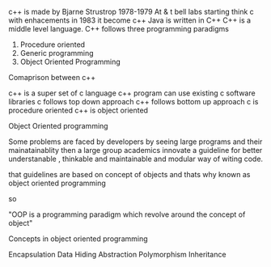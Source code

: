 c++ is made by Bjarne Strustrop 1978-1979 At & t bell labs
starting think c with enhacements
in 1983 it become c++
Java is written in C++
C++ is a middle level language.
C++ follows three programming paradigms

1.  Procedure oriented
2.  Generic programming
3.  Object Oriented Programming

Comaprison between c++

c++ is a super set of c language
c++ program can use existing c software libraries
c follows top down approach
c++ follows bottom up approach
c is procedure oriented
c++ is object oriented

Object Oriented programming

Some problems are faced by developers by seeing large programs and their mainatainablity
then a large group academics innovate a guideline for better understanable , thinkable
and maintainable and modular way of witing code.

that guidelines are based on concept of objects and thats why known as object oriented programming

so

"OOP is a programming paradigm which revolve around the concept of object"

Concepts in object oriented programming

Encapsulation
Data Hiding
Abstraction
Polymorphism
Inheritance
